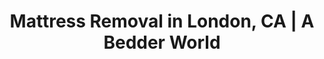 ---
layout: location.njk
title: "Mattress Removal in London, CA | A Bedder World"
description: "Next-day mattress removal service in London's agricultural community. Professional pickup throughout Tulare County's rural areas for $125. Licensed service for farming families."
h1: "Mattress Removal in London"
h2: "Professional pickup service throughout California's Central Valley agricultural community"
city: "London"
state: "California"
stateSlug: "california"
permalink: "/mattress-removal/california/london/"
stateCode: "CA"
coordinates:
  lat: 36.4761
  lng: -119.4432
tier: 3
pricing:
  one: 125
  two: 155
  three: 180
  mostPopular: "two"
neighborhoods:
  - name: "London Village Center"
    zipCodes: ["93618"]
  - name: "Agricultural Workers Housing"
    zipCodes: ["93618"]
  - name: "Farm Labor Camps"
    zipCodes: ["93618"]
  - name: "Rural Residential"
    zipCodes: ["93618"]
  - name: "East London"
    zipCodes: ["93618"]
  - name: "West London"
    zipCodes: ["93618"]
  - name: "London Ranch Area"
    zipCodes: ["93618"]
  - name: "Central Valley Farms"
    zipCodes: ["93618"]
  - name: "Seasonal Worker Housing"
    zipCodes: ["93618"]
  - name: "Mobile Home Communities"
    zipCodes: ["93618"]
  - name: "Rural Homesteads"
    zipCodes: ["93618"]
  - name: "Agricultural Services Area"
    zipCodes: ["93618"]
  - name: "London Crossroads"
    zipCodes: ["93618"]
  - name: "Farm Equipment District"
    zipCodes: ["93618"]
  - name: "Packinghouse Area"
    zipCodes: ["93618"]
  - name: "Field Worker Communities"
    zipCodes: ["93618"]
  - name: "London Outskirts"
    zipCodes: ["93618"]
  - name: "Migrant Housing Areas"
    zipCodes: ["93618"]
  - name: "Rural Cooperatives"
    zipCodes: ["93618"]
  - name: "London Junction"
    zipCodes: ["93618"]
zipCodes:
  - "93618"
reviews:
  count: 27
  featured:
    - text: "Moving out of our seasonal worker housing and needed two mattresses picked up quickly. Team understood our time constraints with harvest season ending and got everything done same week we called. Really helped during a stressful moving period."
      author: "Carlos M."
      neighborhood: "Agricultural Workers Housing"
    - text: "Called from our mobile home community for pickup service. They navigated our rural roads without any issues and coordinated perfectly around our work schedule at the packing facility. Fair pricing for families on tight budgets."
      author: "Maria R."
      neighborhood: "Mobile Home Communities"
    - text: "Our farm labor camp needed bulk mattress removal after housing upgrades. Team handled the logistics professionally, worked with our limited English, and completed everything efficiently. Good service for rural communities."
      author: "José L."
      neighborhood: "Farm Labor Camps"
nearbyCities:
  - name: "Tulare"
    distance: 15
    slug: "tulare"
    isSuburb: false
  - name: "Visalia"
    distance: 22
    slug: "visalia"
    isSuburb: false
  - name: "Dinuba"
    distance: 8
    slug: "dinuba"
    isSuburb: false
faqs:
  - question: "How quickly can you schedule pickup in London?"
    answer: "We offer next-day service throughout London and rural Tulare County. Call by 2 PM for pickup the following day."
  - question: "Do you serve mobile home communities and farm worker housing?"
    answer: "Yes, we provide pickup service to all housing types in London including mobile home parks, farm worker housing, and seasonal worker accommodations."
  - question: "Can you navigate unpaved rural roads to reach remote properties?"
    answer: "Absolutely. Our team regularly serves agricultural communities throughout Tulare County and is equipped to handle rural road conditions."
  - question: "How much does mattress removal cost in London?"
    answer: "One mattress and box spring costs $125, two pieces cost $155, and three pieces cost $180. No hidden fees."
  - question: "Do you work around agricultural schedules and harvest seasons?"
    answer: "Yes, we understand the unique scheduling needs of farming families and agricultural workers. We coordinate pickups around work schedules and seasonal demands."
  - question: "What areas of London do you serve?"
    answer: "We provide pickup service throughout all London areas, from the village center to remote agricultural properties and worker housing facilities."
  - question: "Do you offer service in languages other than English?"
    answer: "Our team works effectively with Spanish-speaking customers and understands the multilingual nature of agricultural communities."
  - question: "Are you licensed for waste removal in Tulare County?"
    answer: "Yes, we're fully licensed and insured for mattress removal throughout Tulare County, including all unincorporated agricultural areas."
pageContent:
  heroDescription: "Professional mattress removal service in London, California's agricultural heartland. Next-day pickup throughout rural Tulare County  Licensed team serving farming families and agricultural workers across all housing types."
  
  aboutService: "London's dedicated mattress removal service, serving California's Central Valley agricultural community with specialized expertise since 2011. From seasonal worker housing and mobile home communities to rural homesteads and farm labor camps, we provide expert mattress pickup throughout this tight-knit agricultural area, ensuring responsible disposal while maintaining full compliance with Tulare County regulations. Our London team specializes in navigating the unique challenges of rural California, from unpaved road access and remote property locations to coordinating around agricultural schedules and harvest season demands. We work with local recycling facilities and California's Bye Bye Mattress program to ensure your old mattress is disposed of responsibly, supporting London's agricultural community and environmental stewardship goals."
  
  serviceAreasIntro: "We provide comprehensive mattress pickup services throughout the greater London area, covering all agricultural communities from village center to remote farming properties:"
  
  regulationsCompliance: "Our service navigates Tulare County's rural waste management requirements seamlessly. With London being an unincorporated community, specialized waste removal like mattresses requires licensed hauler services rather than regular county collection. We provide the required licensed hauler service, handle all documentation for your records, and coordinate with Tulare County's waste management protocols. Our team understands the specific challenges in agricultural communities where remote locations, language barriers, and seasonal worker housing require specialized service coordination and cultural sensitivity."
  
  environmentalImpact: "Central Valley agricultural communities like London prioritize environmental stewardship that protects farming operations and groundwater quality. Each mattress we process diverts approximately 40 pounds of materials from Tulare County landfills through certified recycling facilities. Steel springs go to metal recycling, foam becomes carpet padding, and cotton becomes industrial textiles. This directly supports county waste diversion goals while protecting the agricultural land and water resources that sustain London's farming economy. Proper disposal also prevents illegal dumping that could contaminate irrigation systems or create hazards in agricultural areas."
  
  howItWorksScheduling: "Next-day slots available throughout London and rural Tulare County. We'll confirm via text message and coordinate around agricultural work schedules, harvest seasons, and housing facility requirements."
  
  howItWorksService: "Our licensed and insured team removes your mattress from anywhere on your property, handles all county-required preparation, and navigates London's unique challenges including unpaved rural roads, remote agricultural properties, mobile home community access, and coordination with farm labor camp management."
  
  howItWorksDisposal: "Your mattress is processed through California's Bye Bye Mattress program or certified recycling facilities for responsible material recovery, supporting both environmental goals and agricultural community sustainability."
---